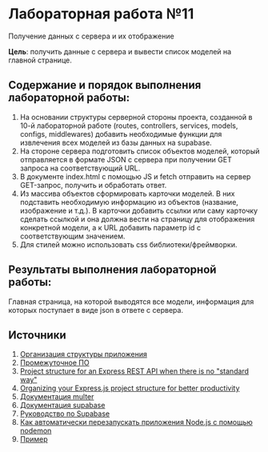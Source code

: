 # Лабораторная работа №11

Получение данных с сервера и их отображение

**Цель**: получить данные с сервера и вывести список моделей на главной странице.

## Содержание и порядок выполнения лабораторной работы:

1. На основании структуры серверной стороны проекта, созданной в 10-й лабораторной работе (routes, controllers, services, models, configs, middlewares) добавить необходимые функции для извлечения всех моделей из базы данных на supabase.
1. На стороне сервера подготовить список объектов моделей, который отправляется в формате JSON с сервера при получении GET запроса на соответствующий URL.
1. В документе index.html с помощью JS и fetch отправить на сервер GET-запрос, получить и обработать ответ.
1. Из массива объектов сформировать карточки моделей. В них подставить необходимую информацию из объектов (название, изображение и т.д.). В карточки добавить ссылки или саму карточку сделать ссылкой и она должна вести на страницу для отображения конкретной модели, а к URL добавить параметр id с соответствующим значением.
1. Для стилей можно использовать css библиотеки/фреймворки.

## Результаты выполнения лабораторной работы:

Главная страница, на которой выводятся все модели, информация для которых поступает в виде json в ответе с сервера.

## Источники
1. [Организация структуры приложения](https://nodejsdev.ru/doc/app-structure/)
1. [Промежуточное ПО](https://nodejsdev.ru/doc/middleware/)
1. [Project structure for an Express REST API when there is no "standard way"](https://www.coreycleary.me/project-structure-for-an-express-rest-api-when-there-is-no-standard-way)
1. [Organizing your Express.js project structure for better productivity](https://blog.logrocket.com/organizing-express-js-project-structure-better-productivity/)
1. [Документация multer](https://github.com/expressjs/multer/blob/master/doc/README-ru.md)
1. [Документация supabase](https://supabase.com/docs)
1. [Руководство по Supabase](https://habr.com/ru/company/timeweb/blog/648761/)
1. [Как автоматически перезапускать приложения Node.js с помощью nodemon](https://www.digitalocean.com/community/tutorials/workflow-nodemon-ru)
1. [Пример](https://github.com/slavaver/node-sapr)